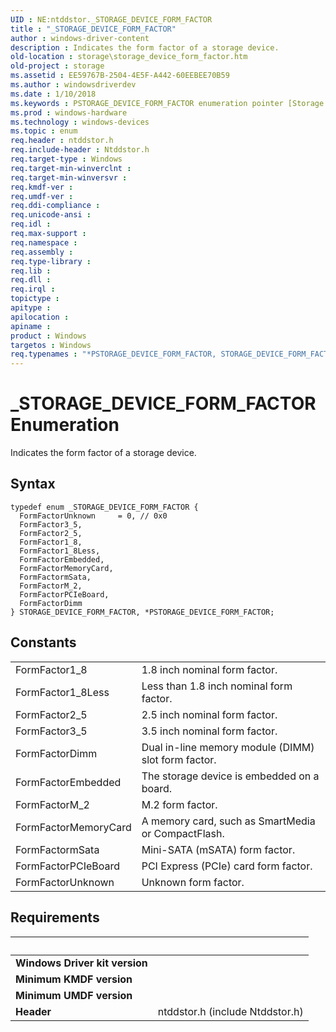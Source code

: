 ```yaml
---
UID : NE:ntddstor._STORAGE_DEVICE_FORM_FACTOR
title : "_STORAGE_DEVICE_FORM_FACTOR"
author : windows-driver-content
description : Indicates the form factor of a storage device.
old-location : storage\storage_device_form_factor.htm
old-project : storage
ms.assetid : EE59767B-2504-4E5F-A442-60EEBEE70B59
ms.author : windowsdriverdev
ms.date : 1/10/2018
ms.keywords : PSTORAGE_DEVICE_FORM_FACTOR enumeration pointer [Storage Devices], FormFactorUnknown, FormFactor1_8, ntddstor/FormFactormSata, FormFactorMemoryCard, FormFactorEmbedded, ntddstor/FormFactor2_5, ntddstor/FormFactorUnknown, ntddstor/FormFactorEmbedded, STORAGE_DEVICE_FORM_FACTOR enumeration [Storage Devices], FormFactor2_5, ntddstor/FormFactorPCIeBoard, FormFactorM_2, PSTORAGE_DEVICE_FORM_FACTOR, STORAGE_DEVICE_FORM_FACTOR, ntddstor/FormFactorM_2, FormFactor1_8Less, FormFactormSata, ntddstor/FormFactor1_8, FormFactorPCIeBoard, _STORAGE_DEVICE_FORM_FACTOR, FormFactor3_5, ntddstor/FormFactor1_8Less, ntddstor/FormFactor3_5, ntddstor/PSTORAGE_DEVICE_FORM_FACTOR, storage.storage_device_form_factor, ntddstor/FormFactorDimm, ntddstor/STORAGE_DEVICE_FORM_FACTOR, ntddstor/FormFactorMemoryCard, *PSTORAGE_DEVICE_FORM_FACTOR, FormFactorDimm
ms.prod : windows-hardware
ms.technology : windows-devices
ms.topic : enum
req.header : ntddstor.h
req.include-header : Ntddstor.h
req.target-type : Windows
req.target-min-winverclnt : 
req.target-min-winversvr : 
req.kmdf-ver : 
req.umdf-ver : 
req.ddi-compliance : 
req.unicode-ansi : 
req.idl : 
req.max-support : 
req.namespace : 
req.assembly : 
req.type-library : 
req.lib : 
req.dll : 
req.irql : 
topictype : 
apitype : 
apilocation : 
apiname : 
product : Windows
targetos : Windows
req.typenames : "*PSTORAGE_DEVICE_FORM_FACTOR, STORAGE_DEVICE_FORM_FACTOR"
---
```


# _STORAGE_DEVICE_FORM_FACTOR Enumeration
Indicates the form factor of a storage device.

## Syntax
````
typedef enum _STORAGE_DEVICE_FORM_FACTOR { 
  FormFactorUnknown     = 0, // 0x0
  FormFactor3_5,
  FormFactor2_5,
  FormFactor1_8,
  FormFactor1_8Less,
  FormFactorEmbedded,
  FormFactorMemoryCard,
  FormFactormSata,
  FormFactorM_2,
  FormFactorPCIeBoard,
  FormFactorDimm
} STORAGE_DEVICE_FORM_FACTOR, *PSTORAGE_DEVICE_FORM_FACTOR;
````

## Constants

<table>

<tr>
<td>FormFactor1_8</td>
<td>1.8 inch nominal form factor.</td>
</tr>

<tr>
<td>FormFactor1_8Less</td>
<td>Less than 1.8 inch nominal form factor.</td>
</tr>

<tr>
<td>FormFactor2_5</td>
<td>2.5 inch nominal form factor.</td>
</tr>

<tr>
<td>FormFactor3_5</td>
<td>3.5 inch nominal form factor.</td>
</tr>

<tr>
<td>FormFactorDimm</td>
<td>Dual in-line memory module (DIMM) slot form factor.</td>
</tr>

<tr>
<td>FormFactorEmbedded</td>
<td>The storage device is embedded on a board.</td>
</tr>

<tr>
<td>FormFactorM_2</td>
<td>M.2 form factor.</td>
</tr>

<tr>
<td>FormFactorMemoryCard</td>
<td>A memory card, such as SmartMedia or CompactFlash.</td>
</tr>

<tr>
<td>FormFactormSata</td>
<td>Mini-SATA (mSATA) form factor.</td>
</tr>

<tr>
<td>FormFactorPCIeBoard</td>
<td>PCI Express (PCIe) card form factor.</td>
</tr>

<tr>
<td>FormFactorUnknown</td>
<td>Unknown form factor.</td>
</tr>
</table>


## Requirements
| &nbsp; | &nbsp; |
| ---- |:---- |
| **Windows Driver kit version** |  |
| **Minimum KMDF version** |  |
| **Minimum UMDF version** |  |
| **Header** | ntddstor.h (include Ntddstor.h) |